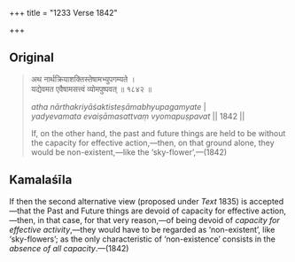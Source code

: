 +++
title = "1233 Verse 1842"

+++
## Original 
>
> अथ नार्थक्रियाशक्तिस्तेषामभ्युपगम्यते ।  
> यद्येवमत एवैषामसत्त्वं व्योमपुष्पवत् ॥ १८४२ ॥ 
>
> *atha nārthakriyāśaktisteṣāmabhyupagamyate* \|  
> *yadyevamata evaiṣāmasattvaṃ vyomapuṣpavat* \|\| 1842 \|\| 
>
> If, on the other hand, the past and future things are held to be without the capacity for effective action,—then, on that ground alone, they would be non-existent,—like the ‘sky-flower’,—(1842)



## Kamalaśīla

If then the second alternative view (proposed under *Text* 1835) is accepted—that the Past and Future things are devoid of capacity for effective action,—then, in that case, for that very reason,—of being devoid of *capacity* *for* *effective activity*,—they would have to be regarded as ‘non-existent’, like ‘sky-flowers’; as the only characteristic of ‘non-existence’ consists in the *absence* *of* *all capacity*.—(1842)


